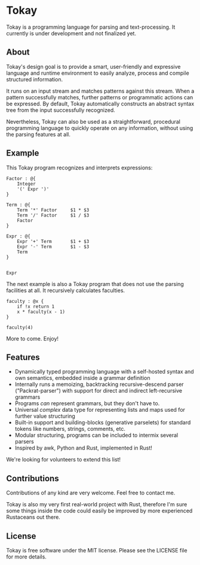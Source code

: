 # Tokay

Tokay is a programming language for parsing and text-processing.
It currently is under development and not finalized yet.


## About

Tokay's design goal is to provide a smart, user-friendly and expressive language and runtime environment to easily analyze, process and compile structured information.

It runs on an input stream and matches patterns against this stream. When a pattern successfully matches, further patterns or programmatic actions can be expressed. By default, Tokay automatically constructs an abstract syntax tree from the input successfully recognized.

Nevertheless, Tokay can also be used as a straightforward, procedural programming language to quickly operate on any information, without using the parsing features at all.


## Example

This Tokay program recognizes and interprets expressions:

```tokay
Factor : @{
    Integer
    '(' Expr ')'
}

Term : @{
    Term '*' Factor     $1 * $3
    Term '/' Factor     $1 / $3
    Factor
}

Expr : @{
    Expr '+' Term       $1 + $3
    Expr '-' Term       $1 - $3
    Term
}


Expr
```

The next example is also a Tokay program that does not use the parsing facilities at all. It recursively calculates faculties.

```
faculty : @x {
    if !x return 1
    x * faculty(x - 1)
}

faculty(4)
```

More to come. Enjoy!


## Features

- Dynamically typed programming language with a self-hosted syntax and own semantics, embedded inside a grammar definition
- Internally runs a memoizing, backtracking recursive-descend parser ("Packrat-parser") with support for direct and indirect left-recursive grammars
- Programs _can_ represent grammars, but they don't have to.
- Universal _complex_ data type for representing lists and maps used for further value structuring
- Built-in support and building-blocks (generative parselets) for standard tokens like numbers, strings, comments, etc.
- Modular structuring, programs can be included to intermix several parsers
- Inspired by awk, Python and Rust, implemented in Rust!


We're looking for volunteers to extend this list!


## Contributions

Contributions of any kind are very welcome. Feel free to contact me.

Tokay is also my very first real-world project with Rust, therefore I'm sure some things inside the code could easily be improved by more experienced Rustaceans out there.


## License

Tokay is free software under the MIT license.
Please see the LICENSE file for more details.
